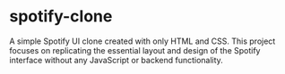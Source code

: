 # spotify-clone
A simple Spotify UI clone created with only HTML and CSS. This project focuses on replicating the essential layout and design of the Spotify interface without any JavaScript or backend functionality.
